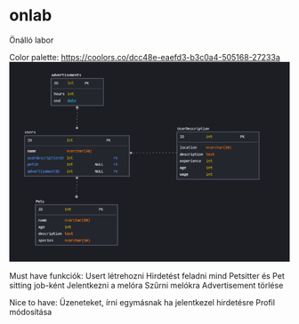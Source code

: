 # onlab

Önálló labor

Color palette: https://coolors.co/dcc48e-eaefd3-b3c0a4-505168-27233a
![Screenshot](dbschme.png)

Must have funkciók:
Usert létrehozni
Hirdetést feladni mind Petsitter és Pet sitting job-ként
Jelentkezni a melóra
Szűrni melókra
Advertisement törlése

Nice to have:
Üzeneteket, írni egymásnak ha jelentkezel hirdetésre
Profil módosítása
